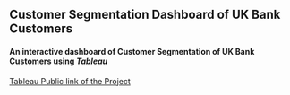## Customer Segmentation Dashboard of UK Bank Customers
#### An interactive dashboard of Customer Segmentation of UK Bank Customers using *Tableau*
[Tableau Public link of the Project](https://public.tableau.com/profile/kds.manikanta.teja#!/vizhome/CustomerSegmentationDashboard_63/Dashboard1)
